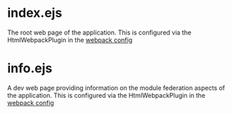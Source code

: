 # index.ejs

The root web page of the application.
This is configured via the HtmlWebpackPlugin in the [webpack config](../webpack.config.js)

# info.ejs

A dev web page providing information on the module federation aspects of the application.
This is configured via the HtmlWebpackPlugin in the [webpack config](../webpack.config.js)
